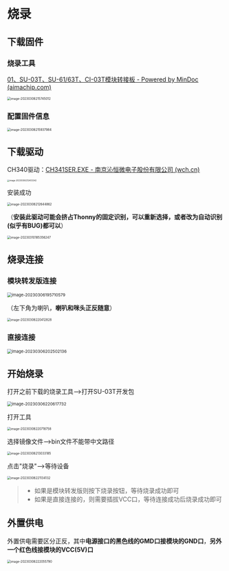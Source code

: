 # 烧录

## 下载固件

### 烧录工具

[01、SU-03T、SU-61/63T、CI-03T模块转接板 - Powered by MinDoc (aimachip.com)](http://help.aimachip.com/docs/kyck/kyck_mkzjb_01)

<img src="img/配置/image-20230306215745012.png" alt="image-20230306215745012" style="zoom:50%;" />

### 配置固件信息

<img src="img/配置/image-20230306215937984.png" alt="image-20230306215937984" style="zoom: 50%;" />

## 下载驱动

CH340驱动：[CH341SER.EXE - 南京沁恒微电子股份有限公司 (wch.cn)](https://www.wch.cn/download/CH341SER_EXE.html)

<img src="img/配置/image-20230306212403342.png" alt="image-20230306212403342" style="zoom: 33%;" />

安装成功

<img src="img/配置/image-20230306212644862.png" alt="image-20230306212644862" style="zoom:50%;" />

（**安装此驱动可能会挤占Thonny的固定识别，可以重新选择，或者改为自动识别(似乎有BUG)都可以**）

<img src="img/配置/image-20230310185356247.png" alt="image-20230310185356247" style="zoom:50%;" />

## 烧录连接

### 模块转发版连接

<img src="img/配置/image-20230306195710579.png" alt="image-20230306195710579" style="zoom: 67%;" />

（左下角为喇叭，**喇叭和咪头正反随意**）

<img src="img/配置/image-20230306220412828.png" alt="image-20230306220412828" style="zoom:50%;" />

### 直接连接

<img src="img/配置/image-20230306202502136.png" alt="image-20230306202502136" style="zoom: 67%;" />

## 开始烧录

打开之前下载的烧录工具-->打开SU-03T开发包

<img src="img/配置/image-20230306220617732.png" alt="image-20230306220617732" style="zoom:67%;" />

打开工具

<img src="img/配置/image-20230306220718758.png" alt="image-20230306220718758" style="zoom:50%;" />

选择镜像文件-->bin文件不能带中文路径

<img src="img/配置/image-20230306213033185.png" alt="image-20230306213033185" style="zoom:50%;" />

点击"烧录"-->等待设备

<img src="img/配置/image-20230306221134132.png" alt="image-20230306221134132" style="zoom:50%;" />

> - 如果是模块转发版则按下烧录按钮，等待烧录成功即可
> - 如果是直接连接的，则需要插拔VCC口，等待连接成功后烧录成功即可

## 外置供电

外置供电需要区分正反，其中**电源接口的黑色线的GMD口接模块的GND口**，**另外一个红色线接模块的VCC(5V)口**

<img src="img/配置/image-20230306222055790.png" alt="image-20230306222055790" style="zoom:50%;" />